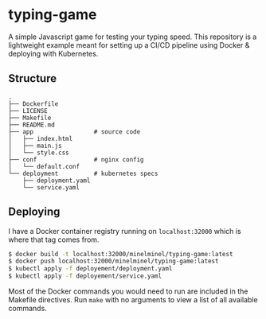 # typing-game

A simple Javascript game for testing your typing speed. This repository is a lightweight example meant for setting up a CI/CD pipeline using Docker & deploying with Kubernetes.

## Structure
```text
.
├── Dockerfile
├── LICENSE
├── Makefile
├── README.md
├── app                 # source code
│   ├── index.html
│   ├── main.js
│   └── style.css
├── conf                # nginx config
│   └── default.conf
└── deployment          # kubernetes specs
    ├── deployment.yaml
    └── service.yaml
```

## Deploying
I have a Docker container registry running on `localhost:32000` which is where that tag comes from.

```bash
$ docker build -t localhost:32000/minelminel/typing-game:latest
$ docker push localhost:32000/minelminel/typing-game:latest
$ kubectl apply -f deployement/deployment.yaml
$ kubectl apply -f deployement/service.yaml
```

Most of the Docker commands you would need to run are included in the Makefile directives. Run `make` with no arguments to view a list of all available commands.